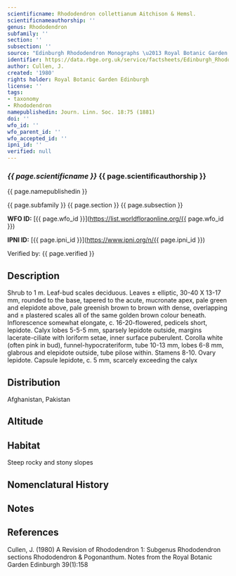 ```yaml
---
scientificname: Rhododendron collettianum Aitchison & Hemsl.
scientificnameauthorship: ''
genus: Rhododendron
subfamily: ''
section: ''
subsection: ''
source: "Edinburgh Rhododendron Monographs \u2013 Royal Botanic Garden Edinburgh"
identifier: https://data.rbge.org.uk/service/factsheets/Edinburgh_Rhododendron_Monographs.xhtml
author: Cullen, J.
created: '1980'
rights holder: Royal Botanic Garden Edinburgh
license: ''
tags:
- taxonomy
- Rhododendron
namepublishedin: Journ. Linn. Soc. 18:75 (1881)
doi: ''
wfo_id: ''
wfo_parent_id: ''
wfo_accepted_id: ''
ipni_id: ''
verified: null
---
```

### _{{ page.scientificname }}_ {{ page.scientificauthorship }}
 {{ page.namepublishedin }}

{{ page.subfamily }} {{ page.section }} {{ page.subsection }}

**WFO ID:** [{{ page.wfo_id }}](https://list.worldfloraonline.org/{{ page.wfo_id }})

**IPNI ID:** [{{ page.ipni_id }}](https://www.ipni.org/n/{{ page.ipni_id }})

Verified by: {{ page.verified }}



## Description
Shrub to 1 m. Leaf-bud scales deciduous. Leaves ± elliptic, 30-40 X 13-17 mm, rounded to the base, tapered to the acute, mucronate apex, pale green and elepidote above, pale greenish brown to brown with dense, overlapping and ± plastered scales all of the same golden brown colour beneath. Inflorescence somewhat elongate, c. 16-20-flowered, pedicels short, lepidote. Calyx lobes 5-5-5 mm, sparsely lepidote outside, margins lacerate-ciliate with loriform setae, inner surface puberulent. Corolla white (often pink in bud), funnel-hypocrateriform, tube 10-13 mm, lobes 6-8 mm, glabrous and elepidote outside, tube pilose within. Stamens 8-10. Ovary lepidote. Capsule lepidote, c. 5 mm, scarcely exceeding the calyx

## Distribution
Afghanistan, Pakistan

## Altitude


## Habitat
Steep rocky and stony slopes

## Nomenclatural History

                       
## Notes


## References

Cullen, J. (1980) A Revision of Rhododendron 1: Subgenus Rhododendron sections Rhododendron & Pogonanthum. Notes from the Royal Botanic Garden Edinburgh 39(1):158
